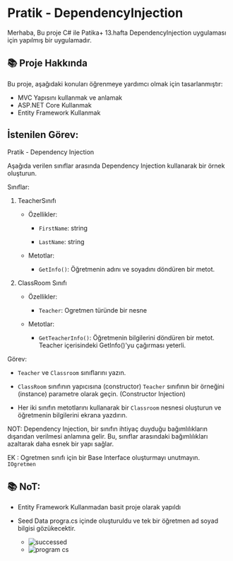 # Pratik - DependencyInjection 
Merhaba,
Bu proje C# ile Patika+ 13.hafta DependencyInjection  uygulaması için yapılmış bir uygulamadır.

## 📚 Proje Hakkında
Bu proje, aşağıdaki konuları öğrenmeye yardımcı olmak için tasarlanmıştır:
- MVC Yapısını kullanmak ve anlamak
- ASP.NET Core Kullanmak
- Entity Framework Kullanmak

 
## İstenilen Görev: 
Pratik - Dependency Injection

Aşağıda verilen sınıflar arasında Dependency Injection kullanarak bir örnek oluşturun.

Sınıflar:

   1. TeacherSınıfı

      - Özellikler:

        - `FirstName`: string

        - `LastName`: string

      - Metotlar:

        - `GetInfo()`: Öğretmenin adını ve soyadını döndüren bir metot.

   2. ClassRoom Sınıfı

      - Özellikler:

        - `Teacher`: Ogretmen türünde bir nesne

      - Metotlar:

        - `GetTeacherInfo()`: Öğretmenin bilgilerini döndüren bir metot. Teacher içerisindeki GetInfo()'yu çağırması yeterli.

Görev:

   - `Teacher` ve `Classroom` sınıflarını yazın.

   - `ClassRoom` sınıfının yapıcısına (constructor) `Teacher` sınıfının bir örneğini (instance) parametre olarak geçin. (Constructor Injection)

   - Her iki sınıfın metotlarını kullanarak bir `Classroom` nesnesi oluşturun ve öğretmenin bilgilerini ekrana yazdırın.

NOT: Dependency Injection, bir sınıfın ihtiyaç duyduğu bağımlılıkların dışarıdan verilmesi anlamına gelir. Bu, sınıflar arasındaki bağımlılıkları azaltarak daha esnek bir yapı sağlar.

EK : Ogretmen sınıfı için bir Base Interface oluşturmayı unutmayın. `IOgretmen`

## 📚 NoT: 
 - Entity Framework Kullanmadan basit proje olarak yapıldı

 - Seed Data progra.cs içinde oluşturuldu ve tek bir öğretmen ad soyad bilgisi gözükecektir.
   - ![successed](https://github.com/user-attachments/assets/33b4ae28-b2ee-44a9-a84c-fcdacfb6b137)
   - ![program cs](https://github.com/user-attachments/assets/6f8f1a68-a94a-40a4-a1a5-6ae6ccc5bd06)

   
